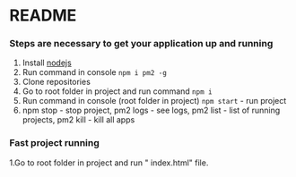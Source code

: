 # README #

### Steps are necessary to get your application up and running ###

1. Install [nodejs](https://nodejs.org/en/)
2. Run command in console ```npm i pm2 -g```
3. Clone repositories
4. Go to root folder in project and run command ```npm i```
5. Run command in console (root folder in project) ```npm start``` - run project
6. npm stop - stop project, pm2 logs - see logs, pm2 list - list of running projects, pm2 kill - kill all apps



### Fast project running ###
1.Go to root folder in project and run " index.html" file.
